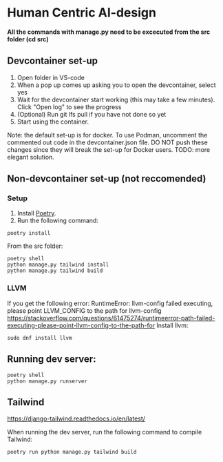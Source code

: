# Human Centric AI-design
**All the commands with manage.py need to be excecuted from the src folder (cd src)**

## Devcontainer set-up
1. Open folder in VS-code
2. When a pop up comes up asking you to open the devcontainer, select yes
3. Wait for the devcontainer start working (this may take a few minutes). Click "Open log" to see the progress
4. (Optional) Run git lfs pull if you have not done so yet
4. Start using the container.

Note: the default set-up is for docker. To use Podman, uncomment the commented out code in the devcontainer.json file. DO NOT push these changes since they will break the set-up for Docker users. TODO: more elegant solution.

## Non-devcontainer set-up (not reccomended)
### Setup
1. Install [Poetry](https://python-poetry.org/docs/).
2. Run the following command:
```
poetry install
```
From the src folder:
```
poetry shell
python manage.py tailwind install
python manage.py tailwind build
```

### LLVM
If you get the following error:
RuntimeError: llvm-config failed executing, please point LLVM_CONFIG to the path for llvm-config
https://stackoverflow.com/questions/61475274/runtimeerror-path-failed-executing-please-point-llvm-config-to-the-path-for
Install llvm:
```
sudo dnf install llvm
```

## Running dev server:
```
poetry shell
python manage.py runserver
```

## Tailwind
https://django-tailwind.readthedocs.io/en/latest/

When running the dev server, run the following command to compile Tailwind:
```
poetry run python manage.py tailwind build
```